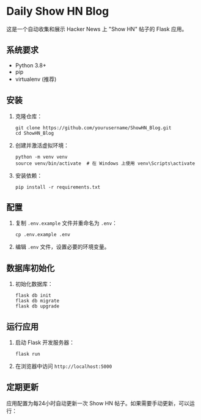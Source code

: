 # Daily Show HN Blog

这是一个自动收集和展示 Hacker News 上 "Show HN" 帖子的 Flask 应用。

## 系统要求

- Python 3.8+
- pip
- virtualenv (推荐)

## 安装

1. 克隆仓库：
   ```
   git clone https://github.com/yourusername/ShowHN_Blog.git
   cd ShowHN_Blog
   ```

2. 创建并激活虚拟环境：
   ```
   python -m venv venv
   source venv/bin/activate  # 在 Windows 上使用 venv\Scripts\activate
   ```

3. 安装依赖：
   ```
   pip install -r requirements.txt
   ```

## 配置

1. 复制 `.env.example` 文件并重命名为 `.env`：
   ```
   cp .env.example .env
   ```

2. 编辑 `.env` 文件，设置必要的环境变量。

## 数据库初始化

1. 初始化数据库：
   ```
   flask db init
   flask db migrate
   flask db upgrade
   ```

## 运行应用

1. 启动 Flask 开发服务器：
   ```
   flask run
   ```

2. 在浏览器中访问 `http://localhost:5000`

## 定期更新

应用配置为每24小时自动更新一次 Show HN 帖子。如果需要手动更新，可以运行：
